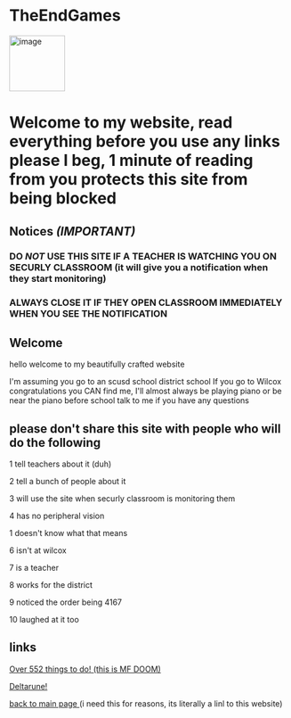 

# TheEndGames
<img width="100" height="100" alt="image" src="https://github.com/user-attachments/assets/b8e7001e-b3d3-4a99-9ac9-3d4f690fd0b7" />

# Welcome to my website, read everything before you use any links please I beg, 1 minute of reading from you protects this site from being blocked
## Notices *(IMPORTANT)*
### DO *NOT* USE THIS SITE IF A TEACHER IS WATCHING YOU ON SECURLY CLASSROOM (it will give you a notification when they start monitoring)
### ALWAYS CLOSE IT IF THEY OPEN CLASSROOM IMMEDIATELY WHEN YOU SEE THE NOTIFICATION
## Welcome
hello welcome to my beautifully crafted website

I'm assuming you go to an scusd school district school
If you go to Wilcox congratulations you CAN find me, I'll almost always be playing piano or be near the piano before school
talk to me if you have any questions

## please don't share this site with people who will do the following

1 tell teachers about it (duh)

2 tell a bunch of people about it

3 will use the site when securly classroom is monitoring them

4 has no peripheral vision

1  doesn't know what that means

6 isn't at wilcox

7 is  a teacher

8 works for the district

9 noticed the order being 4167

10 laughed at it too


## links 
<a href="https://theendgames.github.io/Its-Alive/"> Over 552 things to do! (this is MF DOOM) </a>

<a href="https://theendgames.github.io/dinkarune/">  Deltarune! </a>

<a href="https://theendgames.github.io/"> back to main page </a> (i need this for reasons, its literally a linl to this website)


<a href="link placeholder">  </a>

